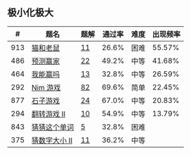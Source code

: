 ## 极小化极大

| \# | 题名 | 题解 | 通过率 | 难度 | 出现频率   |
|------|----------------------|-----|--------|----|--------|
|913|[猫和老鼠](https://leetcode-cn.com/problems/cat-and-mouse)   |[11](https://leetcode-cn.com/problems/cat-and-mouse/solution)|26.6%|困难|55.57%|
|486|[预测赢家](https://leetcode-cn.com/problems/predict-the-winner)   |[22](https://leetcode-cn.com/problems/predict-the-winner/solution)|49.2%|中等|41.68%|
|464|[我能赢吗](https://leetcode-cn.com/problems/can-i-win)   |[13](https://leetcode-cn.com/problems/can-i-win/solution)|32.8%|中等|26.59%|
|292|[Nim 游戏](https://leetcode-cn.com/problems/nim-game)   |[82](https://leetcode-cn.com/problems/nim-game/solution)|69.6%|简单|22.45%|
|877|[石子游戏](https://leetcode-cn.com/problems/stone-game)   |[24](https://leetcode-cn.com/problems/stone-game/solution)|67.0%|中等|20.83%|
|294|[翻转游戏 II](https://leetcode-cn.com/problems/flip-game-ii)   |[10](https://leetcode-cn.com/problems/flip-game-ii/solution)|54.9%|中等|13.79%|
|843|[猜猜这个单词](https://leetcode-cn.com/problems/guess-the-word)   |[5](https://leetcode-cn.com/problems/guess-the-word/solution)|32.8%|困难|&nbsp;|
|375|[猜数字大小 II](https://leetcode-cn.com/problems/guess-number-higher-or-lower-ii)   |[11](https://leetcode-cn.com/problems/guess-number-higher-or-lower-ii/solution)|36.2%|中等|&nbsp;|

